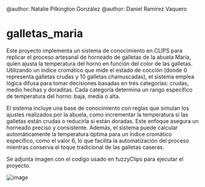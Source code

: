 @author: Natalie Pilkington González
@author: Daniel Ramírez Vaquero


# galletas_maria
Este proyecto implementa un sistema de conocimiento en CLIPS para replicar el proceso artesanal de horneado de galletas de la abuela María, quien ajusta la temperatura del horno en función del color de las galletas. Utilizando un índice cromático que mide el estado de cocción (donde 0 representa galletas crudas y 10 galletas chamuscadas), el sistema emplea lógica difusa para tomar decisiones basadas en tres categorías: crudas, medio hechas y doraditas. Cada categoría determina un rango específico de temperatura del horno: baja, media o alta.

El sistema incluye una base de conocimiento con reglas que simulan los ajustes realizados por la abuela, como incrementar la temperatura si las galletas están crudas o reducirla si están doradas. Este enfoque asegura un horneado preciso y consistente. Además, el sistema puede calcular automáticamente la temperatura óptima para un índice cromático específico, como el valor 6, lo que facilita la automatización del proceso mientras conserva el toque tradicional de las galletas caseras.

Se adjunta imagen con el codigo usado en fuzzyClips para ejecutar el proyecto.

![image](https://github.com/user-attachments/assets/e21915ab-4c37-45c8-8b38-e58426f37274)

